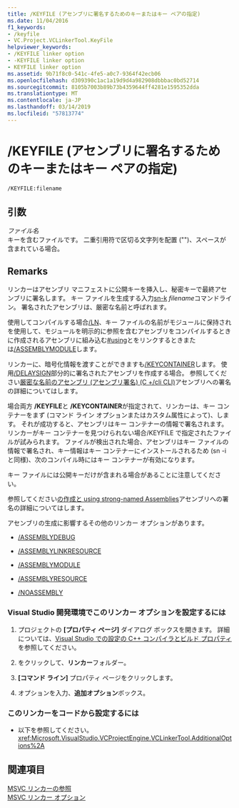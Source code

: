 ```yaml
---
title: /KEYFILE (アセンブリに署名するためのキーまたはキー ペアの指定)
ms.date: 11/04/2016
f1_keywords:
- /keyfile
- VC.Project.VCLinkerTool.KeyFile
helpviewer_keywords:
- /KEYFILE linker option
- -KEYFILE linker option
- KEYFILE linker option
ms.assetid: 9b71f8c0-541c-4fe5-a0c7-9364f42ecb06
ms.openlocfilehash: d309390c1ac1a19d9d4a982908dbbbac0bd52714
ms.sourcegitcommit: 8105b7003b89b73b4359644ff4281e1595352dda
ms.translationtype: MT
ms.contentlocale: ja-JP
ms.lasthandoff: 03/14/2019
ms.locfileid: "57813774"
---
```

# <a name="keyfile-specify-key-or-key-pair-to-sign-an-assembly"></a>/KEYFILE (アセンブリに署名するためのキーまたはキー ペアの指定)

```
/KEYFILE:filename
```

## <a name="arguments"></a>引数

*ファイル名*<br/>
キーを含むファイルです。 二重引用符で区切る文字列を配置 ("")、スペースが含まれている場合。

## <a name="remarks"></a>Remarks

リンカーはアセンブリ マニフェストに公開キーを挿入し、秘密キーで最終アセンブリに署名します。 キー ファイルを生成する入力[sn-k](/dotnet/framework/tools/sn-exe-strong-name-tool) *filename*コマンドライン。 署名されたアセンブリは、厳密な名前と呼ばれます。

使用してコンパイルする場合[/LN](ln-create-msil-module.md)、キー ファイルの名前がモジュールに保持されを使用して、モジュールを明示的に参照を含むアセンブリをコンパイルするときに作成されるアセンブリに組み込む[#using](../../preprocessor/hash-using-directive-cpp.md)とをリンクするときまたは[/ASSEMBLYMODULE](assemblymodule-add-a-msil-module-to-the-assembly.md)します。

リンカーに、暗号化情報を渡すことができますも[/KEYCONTAINER](keycontainer-specify-a-key-container-to-sign-an-assembly.md)します。 使用[/DELAYSIGN](delaysign-partially-sign-an-assembly.md)部分的に署名されたアセンブリを作成する場合。 参照してください[厳密な名前のアセンブリ (アセンブリ署名) (C +/cli CLI)](../../dotnet/strong-name-assemblies-assembly-signing-cpp-cli.md)アセンブリへの署名の詳細についてはします。

場合両方 **/KEYFILE**と **/KEYCONTAINER**が指定されて、リンカーは、キー コンテナーをまず (コマンド ライン オプションまたはカスタム属性によって)、します。 それが成功すると、アセンブリはキー コンテナーの情報で署名されます。 リンカーがキー コンテナーを見つけられない場合/KEYFILE で指定されたファイルが試みられます。 ファイルが検出された場合、アセンブリはキー ファイルの情報で署名され、キー情報はキー コンテナーにインストールされるため (sn -i と同様)、次のコンパイル時にはキー コンテナーが有効になります。

キー ファイルには公開キーだけが含まれる場合があることに注意してください。

参照してください[の作成と using strong-named Assemblies](/dotnet/framework/app-domains/create-and-use-strong-named-assemblies)アセンブリへの署名の詳細についてはします。

アセンブリの生成に影響するその他のリンカー オプションがあります。

- [/ASSEMBLYDEBUG](assemblydebug-add-debuggableattribute.md)

- [/ASSEMBLYLINKRESOURCE](assemblylinkresource-link-to-dotnet-framework-resource.md)

- [/ASSEMBLYMODULE](assemblymodule-add-a-msil-module-to-the-assembly.md)

- [/ASSEMBLYRESOURCE](assemblyresource-embed-a-managed-resource.md)

- [/NOASSEMBLY](noassembly-create-a-msil-module.md)

### <a name="to-set-this-linker-option-in-the-visual-studio-development-environment"></a>Visual Studio 開発環境でこのリンカー オプションを設定するには

1. プロジェクトの **[プロパティ ページ]** ダイアログ ボックスを開きます。 詳細については、[Visual Studio での設定の C++ コンパイラとビルド プロパティ](../working-with-project-properties.md)を参照してください。

1. をクリックして、**リンカー**フォルダー。

1. **[コマンド ライン]** プロパティ ページをクリックします。

1. オプションを入力、**追加オプション**ボックス。

### <a name="to-set-this-linker-option-programmatically"></a>このリンカーをコードから設定するには

- 以下を参照してください。<xref:Microsoft.VisualStudio.VCProjectEngine.VCLinkerTool.AdditionalOptions%2A>

## <a name="see-also"></a>関連項目

[MSVC リンカーの参照](linking.md)<br/>
[MSVC リンカー オプション](linker-options.md)
